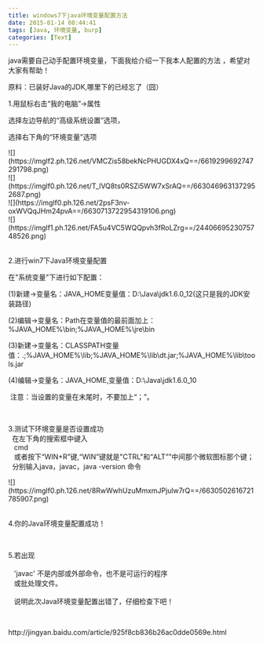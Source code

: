 ```yaml
---
title: windows7下java环境变量配置方法
date: 2015-01-14 08:44:41
tags: [Java, 环境变量, burp]
categories: [Text]
---
```


<p>java需要自己动手配置环境变量，下面我给介绍一下我本人配置的方法&nbsp;，希望对大家有帮助！<br /></p> 
<p>原料：已装好Java的JDK,哪里下的已经忘了（囧）</p> 
<p>1.用鼠标右击“我的电脑”-&gt;属性&nbsp;&nbsp;&nbsp;&nbsp;</p> 
<p>选择左边导航的“高级系统设置”选项，</p> 
<p>选择右下角的“环境变量”选项</p> 
<p>
![](https://imglf2.ph.126.net/VMCZis58bekNcPHUGDX4xQ==/6619299692747291798.png)
<br />
![](https://imglf0.ph.126.net/T_lVQ8ts0RSZi5WW7xSrAQ==/6630469631372952687.png)
<br />
![](https://imglf0.ph.126.net/2psF3nv-oxWVQqJHm24pvA==/6630713722954319106.png)
<br />
![](https://imglf1.ph.126.net/FA5u4VC5WQQpvh3fRoLZrg==/2440669523075748526.png)
<br /><br /></p> 
<p>2.进行win7下Java环境变量配置</p> 
<p>在&quot;系统变量&quot;下进行如下配置：</p> 
<p>(1)新建-&gt;变量名：JAVA_HOME变量值：D:\Java\jdk1.6.0_12(这只是我的JDK安装路径)</p> 
<p>(2)编辑-&gt;变量名：Path在变量值的最前面加上：%JAVA_HOME%\bin;%JAVA_HOME%\jre\bin</p> 
<p>(3)新建-&gt;变量名：CLASSPATH变量值：.;%JAVA_HOME%\lib;%JAVA_HOME%\lib\dt.jar;%JAVA_HOME%\lib\tools.jar</p> 
<p>(4)编辑-&gt;变量名：JAVA_HOME,变量值：D:\Java\jdk1.6.0_10</p> 
<p>&nbsp;注意：当设置的变量在末尾时，不要加上“；”。</p> 
<p><br /></p> 
<p>3.测试下环境变量是否设置成功<br />&nbsp;&nbsp;在左下角的搜索框中键入<br />&nbsp;&nbsp; cmd<br />&nbsp;&nbsp;&nbsp;或者按下“WIN+R”键,“WIN”键就是&quot;CTRL&quot;和“ALT””中间那个微软图标那个键；<br />&nbsp;&nbsp;分别输入java，javac，java -version&nbsp;命令<br /></p> 
<p>
![](https://imglf0.ph.126.net/8RwWwhUzuMmxmJPjulw7rQ==/6630502616721785907.png)
<br /><br /></p> 
<p>4.你的Java环境变量配置成功！<br /></p> 
<p><br /></p> 
<p>5.若出现<br /><br />&nbsp;&nbsp;&nbsp;'javac'&nbsp;不是内部或外部命令，也不是可运行的程序<br />&nbsp;&nbsp;&nbsp;或批处理文件。<br /><br />&nbsp;&nbsp;&nbsp;说明此次Java环境变量配置出错了，仔细检查下吧！</p> 
<p><br /></p> 
<p>http://jingyan.baidu.com/article/925f8cb836b26ac0dde0569e.html<br /></p> 
<p><br /></p> 
<p><br /></p> 
<p><br /></p> 
<p><br /></p> 
<p><br /></p> 
<p><br /></p> 
<p><br /></p> 
<p><br /></p> 
<p><br /></p> 
<p><br /></p> 
<p><br /></p> 
<p><br /></p> 
<p><br /></p> 
<p><br /></p>